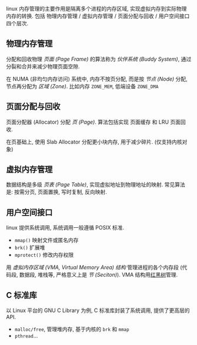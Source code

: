 linux 内存管理的主要作用是隔离多个进程的内存区域, 实现虚拟内存到实际物理内存的转换. 包括 物理内存管理 / 虚拟内存管理 / 页面分配与回收 / 用户空间接口 四个层次.

## 物理内存管理

分配和回收物理 *页面 (Page Frame)* 的算法称为 *伙伴系统 (Buddy System)*, 通过分裂和合并来减少物理页面空隙.

在 NUMA (非均匀内存访问) 系统中, 内存不按页分配, 而是按 *节点 (Node)* 分配, 节点再分配为 *区域 (Zone)*. 比如内存 `ZONE_MEM`, 低端设备 `ZONE_DMA`

## 页面分配与回收

页面分配器 (Allocator) 分配 *页 (Page)*. 算法包括实现 页面缓存 和 LRU 页面回收.

在页基础上, 使用 Slab Allocator 分配更小块内存, 用于减少碎片. (仅支持内核对象)

## 虚拟内存管理

数据结构是多级 *页表 (Page Table)*, 实现虚拟地址到物理地址的映射. 常见算法是: 按需分页, 页面置换, 写时复制, 反向映射.

## 用户空间接口

linux 提供系统调用, 系统调用一般遵循 POSIX 标准.
- `mmap()` 映射文件或匿名内存
- `brk()` 扩展堆
- `mprotect()` 修改内存权限

用 *虚拟内存区域 (VMA, Virtual Memory Area) 结构* 管理进程的各个内存段 (代码段, 数据段, 堆栈等, 严格意义上是 *节 (Seciton)*). VMA 结构用[红黑树](../../Algorithm/树/red-black%20tree.md)管理.

## C 标准库

以 Linux 平台的 GNU C Library 为例, C 标准库封装了系统调用, 提供了更高层的 API.
- `malloc/free`, 管理堆内存, 基于内核的 `brk` 和 `mmap`
- `pthread`...


